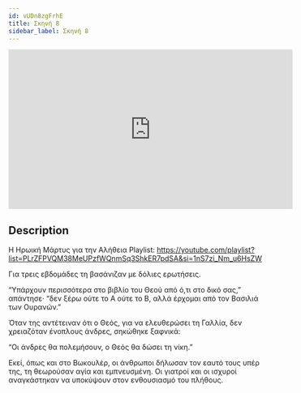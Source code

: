 ```yaml
---
id: vUDn8zgFrhE
title: Σκηνή 8
sidebar_label: Σκηνή 8
---
```


<iframe
  width="560"
  height="315"
  src="https://www.youtube.com/embed/vUDn8zgFrhE"
  title="YouTube video player"
  frameborder="0"
  allow="accelerometer; autoplay; clipboard-write; encrypted-media; gyroscope; picture-in-picture; web-share"
  referrerpolicy="strict-origin-when-cross-origin"
  allowfullscreen
></iframe>

## Description

Η Ηρωική Μάρτυς για την Αλήθεια
Playlist: https://youtube.com/playlist?list=PLrZFPVQM38MeUPzfWQnmSq3ShkER7pdSA&si=1nS7zi_Nm_u6HsZW 

Για τρεις εβδομάδες τη βασάνιζαν με δόλιες ερωτήσεις.

“Υπάρχουν περισσότερα στο βιβλίο του Θεού από ό,τι στο δικό σας,” απάντησε· “δεν ξέρω ούτε το Α ούτε το Β, αλλά έρχομαι από τον Βασιλιά των Ουρανών.”

Όταν της αντέτειναν ότι ο Θεός, για να ελευθερώσει τη Γαλλία, δεν χρειαζόταν ένοπλους άνδρες, σηκώθηκε ξαφνικά:

“Οι άνδρες θα πολεμήσουν, ο Θεός θα δώσει τη νίκη.”

Εκεί, όπως και στο Βωκουλέρ, οι άνθρωποι δήλωσαν τον εαυτό τους υπέρ της, τη θεωρούσαν αγία και εμπνευσμένη. Οι γιατροί και οι ισχυροί αναγκάστηκαν να υποκύψουν στον ενθουσιασμό του πλήθους.
